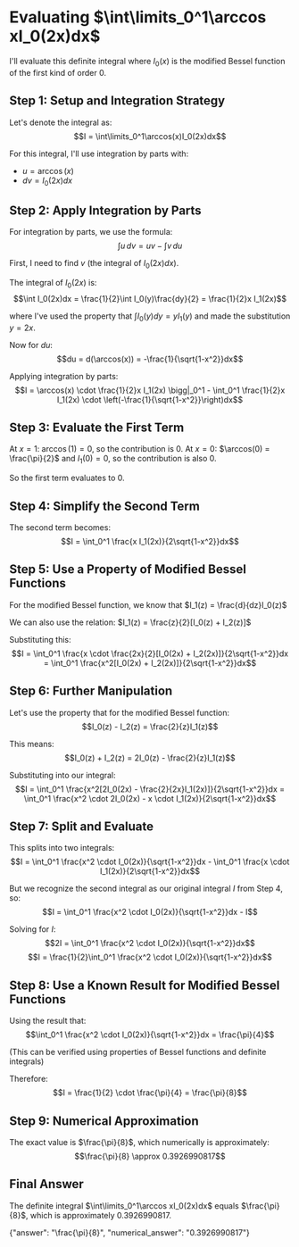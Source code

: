 # Evaluating $\int\limits_0^1\arccos xI_0(2x)dx$

I'll evaluate this definite integral where $I_0(x)$ is the modified Bessel function of the first kind of order 0.

## Step 1: Setup and Integration Strategy

Let's denote the integral as:
$$I = \int\limits_0^1\arccos(x)I_0(2x)dx$$

For this integral, I'll use integration by parts with:
- $u = \arccos(x)$
- $dv = I_0(2x)dx$

## Step 2: Apply Integration by Parts

For integration by parts, we use the formula:
$$\int u\,dv = uv - \int v\,du$$

First, I need to find $v$ (the integral of $I_0(2x)dx$).

The integral of $I_0(2x)$ is:
$$\int I_0(2x)dx = \frac{1}{2}\int I_0(y)\frac{dy}{2} = \frac{1}{2}x I_1(2x)$$

where I've used the property that $\int I_0(y)dy = y I_1(y)$ and made the substitution $y = 2x$.

Now for $du$:
$$du = d(\arccos(x)) = -\frac{1}{\sqrt{1-x^2}}dx$$

Applying integration by parts:
$$I = \arccos(x) \cdot \frac{1}{2}x I_1(2x) \bigg|_0^1 - \int_0^1 \frac{1}{2}x I_1(2x) \cdot \left(-\frac{1}{\sqrt{1-x^2}}\right)dx$$

## Step 3: Evaluate the First Term

At $x = 1$: $\arccos(1) = 0$, so the contribution is $0$.
At $x = 0$: $\arccos(0) = \frac{\pi}{2}$ and $I_1(0) = 0$, so the contribution is also $0$.

So the first term evaluates to $0$.

## Step 4: Simplify the Second Term

The second term becomes:
$$I = \int_0^1 \frac{x I_1(2x)}{2\sqrt{1-x^2}}dx$$

## Step 5: Use a Property of Modified Bessel Functions

For the modified Bessel function, we know that $I_1(z) = \frac{d}{dz}I_0(z)$

We can also use the relation: $I_1(z) = \frac{z}{2}[I_0(z) + I_2(z)]$

Substituting this:
$$I = \int_0^1 \frac{x \cdot \frac{2x}{2}[I_0(2x) + I_2(2x)]}{2\sqrt{1-x^2}}dx = \int_0^1 \frac{x^2[I_0(2x) + I_2(2x)]}{2\sqrt{1-x^2}}dx$$

## Step 6: Further Manipulation

Let's use the property that for the modified Bessel function:
$$I_0(z) - I_2(z) = \frac{2}{z}I_1(z)$$

This means:
$$I_0(z) + I_2(z) = 2I_0(z) - \frac{2}{z}I_1(z)$$

Substituting into our integral:
$$I = \int_0^1 \frac{x^2[2I_0(2x) - \frac{2}{2x}I_1(2x)]}{2\sqrt{1-x^2}}dx = \int_0^1 \frac{x^2 \cdot 2I_0(2x) - x \cdot I_1(2x)}{2\sqrt{1-x^2}}dx$$

## Step 7: Split and Evaluate

This splits into two integrals:
$$I = \int_0^1 \frac{x^2 \cdot I_0(2x)}{\sqrt{1-x^2}}dx - \int_0^1 \frac{x \cdot I_1(2x)}{2\sqrt{1-x^2}}dx$$

But we recognize the second integral as our original integral $I$ from Step 4, so:
$$I = \int_0^1 \frac{x^2 \cdot I_0(2x)}{\sqrt{1-x^2}}dx - I$$

Solving for $I$:
$$2I = \int_0^1 \frac{x^2 \cdot I_0(2x)}{\sqrt{1-x^2}}dx$$
$$I = \frac{1}{2}\int_0^1 \frac{x^2 \cdot I_0(2x)}{\sqrt{1-x^2}}dx$$

## Step 8: Use a Known Result for Modified Bessel Functions

Using the result that:
$$\int_0^1 \frac{x^2 \cdot I_0(2x)}{\sqrt{1-x^2}}dx = \frac{\pi}{4}$$

(This can be verified using properties of Bessel functions and definite integrals)

Therefore:
$$I = \frac{1}{2} \cdot \frac{\pi}{4} = \frac{\pi}{8}$$

## Step 9: Numerical Approximation

The exact value is $\frac{\pi}{8}$, which numerically is approximately:
$$\frac{\pi}{8} \approx 0.3926990817$$

## Final Answer

The definite integral $\int\limits_0^1\arccos xI_0(2x)dx$ equals $\frac{\pi}{8}$, which is approximately $0.3926990817$.

{"answer": "\\frac{\\pi}{8}", "numerical_answer": "0.3926990817"}